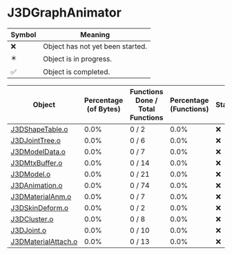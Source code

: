 # J3DGraphAnimator
| Symbol | Meaning 
| ------------- | ------------- 
| :x: | Object has not yet been started. 
| :eight_pointed_black_star: | Object is in progress. 
| :white_check_mark: | Object is completed. 


| Object | Percentage (of Bytes) | Functions Done / Total Functions | Percentage (Functions) | Status 
| ------------- | ------------- | ------------- | ------------- | ------------- 
| [J3DShapeTable.o](https://github.com/shibbo/Petari/blob/master/docs/lib/JSystem/J3DGraphAnimator/J3DShapeTable.md) | 0.0% | 0 / 2 | 0.0% | :x: 
| [J3DJointTree.o](https://github.com/shibbo/Petari/blob/master/docs/lib/JSystem/J3DGraphAnimator/J3DJointTree.md) | 0.0% | 0 / 6 | 0.0% | :x: 
| [J3DModelData.o](https://github.com/shibbo/Petari/blob/master/docs/lib/JSystem/J3DGraphAnimator/J3DModelData.md) | 0.0% | 0 / 7 | 0.0% | :x: 
| [J3DMtxBuffer.o](https://github.com/shibbo/Petari/blob/master/docs/lib/JSystem/J3DGraphAnimator/J3DMtxBuffer.md) | 0.0% | 0 / 14 | 0.0% | :x: 
| [J3DModel.o](https://github.com/shibbo/Petari/blob/master/docs/lib/JSystem/J3DGraphAnimator/J3DModel.md) | 0.0% | 0 / 21 | 0.0% | :x: 
| [J3DAnimation.o](https://github.com/shibbo/Petari/blob/master/docs/lib/JSystem/J3DGraphAnimator/J3DAnimation.md) | 0.0% | 0 / 74 | 0.0% | :x: 
| [J3DMaterialAnm.o](https://github.com/shibbo/Petari/blob/master/docs/lib/JSystem/J3DGraphAnimator/J3DMaterialAnm.md) | 0.0% | 0 / 7 | 0.0% | :x: 
| [J3DSkinDeform.o](https://github.com/shibbo/Petari/blob/master/docs/lib/JSystem/J3DGraphAnimator/J3DSkinDeform.md) | 0.0% | 0 / 2 | 0.0% | :x: 
| [J3DCluster.o](https://github.com/shibbo/Petari/blob/master/docs/lib/JSystem/J3DGraphAnimator/J3DCluster.md) | 0.0% | 0 / 8 | 0.0% | :x: 
| [J3DJoint.o](https://github.com/shibbo/Petari/blob/master/docs/lib/JSystem/J3DGraphAnimator/J3DJoint.md) | 0.0% | 0 / 10 | 0.0% | :x: 
| [J3DMaterialAttach.o](https://github.com/shibbo/Petari/blob/master/docs/lib/JSystem/J3DGraphAnimator/J3DMaterialAttach.md) | 0.0% | 0 / 13 | 0.0% | :x: 
